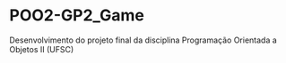 # POO2-GP2_Game
Desenvolvimento do projeto final da disciplina Programação Orientada a Objetos II (UFSC)
